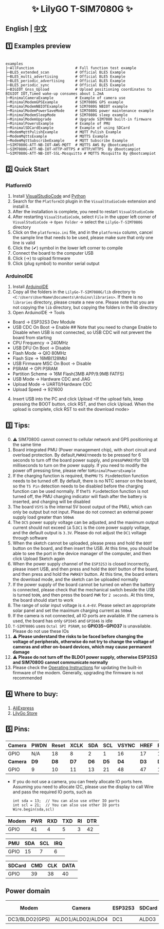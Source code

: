 <h1 align = "center">✨ LilyGO T-SIM7080G  ✨</h1>

## **English | [中文](README_CN.MD)**



## 1️⃣ Examples preview

````

examples 
├─AllFunction                   # Full function test example
├─BLE5_extended_scan            # Official BLE5 Example
├─BLE5_multi_advertising        # Official BLE5 Example
├─BLE5_periodic_advertising     # Official BLE5 Example    
├─BLE5_periodic_sync            # Official BLE5 Example
├─BIGIOT_Gnss_Upload            # Upload positioning coordinates to BIGIOT IOT,Timed wake-up consumes about 1.2mA
├─MinimalCameraExample          # Example of camera use
├─MinimalModemGPSExample        # SIM7080G GPS example
├─MinimalModemNBIOTExample      # SIM7080G NBIOT example
├─MinimalModemPowerSaveMode     # SIM7080G power maintenance example
├─MinimalModemSleepMode         # SIM7080G sleep example
├─MinimalModemUpgrade           # Upgrade SIM7080 built-in firmware
├─MinimalPowersExample          # Example of PMU
├─MinimalSDCardExample          # Example of using SDCard
├─ModemMqttPulishExample        # MQTT Pulish Example            
├─ModemMqttsExample             # MQTTS Example    
├─ModemMqttSubscribeExample     # MQTT Subscribe Example     
├─SIM7080G-ATT-NB-IOT-AWS-MQTT  # MQTTS AWS By @bootcampiot
├─SIM7080G-ATT-NB-IOT-HTTP-HTTPS # HTTP/HTTPS  By @bootcampiot
└─SIM7080G-ATT-NB-IOT-SSL-Mosquitto # MQTTS Mosquitto By @bootcampiot

````


## 2️⃣ Quick Start

### PlatformIO

1. Install [VisualStudioCode](https://code.visualstudio.com/) and [Python](https://www.python.org/)
2. Search for the `PlatformIO` plugin in the `VisualStudioCode` extension and install it.
3. After the installation is complete, you need to restart `VisualStudioCode`
4. After restarting `VisualStudioCode`, select `File` in the upper left corner of `VisualStudioCode` -> `Open Folder` -> select the `LilyGo-T-SIM7080G` directory
5. Click on the `platformio.ini` file, and in the `platformio` column, cancel the sample line that needs to be used, please make sure that only one line is valid
6. Click the (✔) symbol in the lower left corner to compile
7. Connect the board to the computer USB
8. Click (→) to upload firmware
9. Click (plug symbol) to monitor serial output


### ArduinoIDE

1. Install [ArduinoIDE](https://www.arduino.cc/en/software)
2. Copy all the folders in the `LilyGo-T-SIM7080G/lib` directory to `<C:\Users\UserName\Documents\Arduino\libraries>`. If there is no `libraries` directory, please create a new one. Please note that you are not copying the `lib` directory, but copying the folders in the lib directory
3. Open ArduinoIDE -> Tools
- Board -> ESP32S3 Dev Module
- USB CDC On Boot -> Enable  ## Note that you need to change Enable to Disable when USB is not connected, so USB CDC will not prevent the board from starting
- CPU Frequency -> 240MHz
- USB DFU On Boot -> Disable
- Flash Mode -> QIO 80MHz
- Flash Size -> 16MB(128Mb)
- USB Firmware MSC On Boot -> Disable
- PSRAM -> OPI PSRAM
- Partition Scheme -> 16M Flash(3MB APP/9.9MB FATFS)
- USB Mode -> Hardware CDC and JIAG
- Upload Mode -> UART0/Hardware CDC
- Upload Speed -> 921600
4. Insert USB into the PC and click Upload <If the upload fails, keep pressing the BOOT button, click RST, and then click Upload. When the upload is complete, click RST to exit the download mode>

## 3️⃣ Tips:
0. ⚠ SIM7080G cannot connect to cellular network and GPS positioning at the same time
1. Board integrated PMU (Power management chip), with short circuit and overload protection. By default,`PWRKEY`needs to be pressed for 6 seconds to turn off the board power supply, and press`PWRKEY`for 128 milliseconds to turn on the power supply. If you need to modify the power off pressing time, please refer to`MinimalPowersExample`
2. If the charging function is required, the`PMU` `TS Pin`detection function needs to be turned off. By default, there is no NTC sensor on the board, so the `TS Pin` detection needs to be disabled before the charging function can be used normally. If the`TS Pin`detection function is not turned off, the PMU charging indicator will flash after the battery is inserted, and charging will be disabled
3. The board `VSYS` is the internal 5V boost output of the PMU, which can only be output but not input. Please do not connect an external power supply load greater than `500mA`
4. The `DC5` power supply voltage can be adjusted, and the maximum output current should not exceed `1A`
5.`DC1` is the core power supply voltage, and the default output is `3.3V`. Please do not adjust the `DC1` voltage through software
6. When the sketch cannot be uploaded, please press and hold the `BOOT` button on the board, and then insert the USB. At this time, you should be able to see the port in the device manager of the computer, and then click Upload Sketch again
7. When the power supply channel of the `ESP32S3` is closed incorrectly, please insert USB, and then press and hold the `BOOT` button of the board, and then press and hold the `PWRKEY` button. At this time, the board enters the download mode, and the sketch can be uploaded normally
8. If the power supply of the board cannot be turned on when the battery is connected, please check that the mechanical switch beside the USB is turned to`ON`, and then press the board `PWR` for `2 seconds`. At this time, the board should start to work
9. The range of solar input voltage is `4.4~6V`. Please select an appropriate solar panel and set the maximum charging current as `500mA`
10. If the camera is not connected, all IO ports are available. If the camera is used, the board has only `GPIO45` and `GPIO46` is idle
11. `T-SIM7080G` uses `Octal SPI PSRAM`, so **GPIO35~GPIO37** is unavailable. Please do not use these IOs
12. ⚠ **Please understand the risks to be faced before changing the voltage of peripherals, otherwise do not try to change the voltage of cameras and other on-board devices, which may cause permanent damage**
13. ⚠ **Please do not turn off the BLDO1 power supply, otherwise ESP32S3 and SIM7080G cannot communicate normally**
14. Please check the [Operating Instructions](./docs/sim7080_update_firmware.md) for updating the built-in firmware of the modem. Generally, upgrading the firmware is not recommended

## 4️⃣ Where to buy:

1. [AliExpress](https://www.aliexpress.us/item/3256805002673427.html)
2. [LilyGo Store](https://www.lilygo.cc/products/t-sim7080-s3)



## 5️⃣ Pins:


| Camera     | PWDN   | Reset  | XCLK   | SDA    | SCL    | VSYNC  | HREF   | PCLK   |
| ---------- | ------ | ------ | ------ | ------ | ------ | ------ | ------ | ------ |
| GPIO       | N/A    | 18     | 8      | 2      | 1      | 16     | 17     | 12     |
| **Camera** | **D9** | **D8** | **D7** | **D6** | **D5** | **D4** | **D3** | **D2** |
| GPIO       | 9      | 10     | 11     | 13     | 21     | 48     | 47     | 14     |

* If you do not use a camera, you can freely allocate IO ports here. Assuming you need to allocate I2C, please use the display to call Wire and pass the required IO ports, such as
    ```
    int sda = 13;  // You can also use other IO ports
    int scl = 21;  // You can also use other IO ports
    Wire.begin(sda,scl)
    ```

| Modem | PWR | RXD | TXD | RI  | DTR |
| ----- | --- | --- | --- | --- | --- |
| GPIO  | 41  | 4   | 5   | 3   | 42  |


| PMU  | SDA | SCL | IRQ |
| ---- | --- | --- | --- |
| GPIO | 15  | 7   | 6   |


| SDCard | CMD | CLK | DATA |
| ------ | --- | --- | ---- |
| GPIO   | 39  | 38  | 40   |

## Power domain

| Modem          | Camera            | ESP32S3 | SDCard | Level conversion |
| -------------- | ----------------- | ------- | ------ | ---------------- |
| DC3/BLDO2(GPS) | ALDO1/ALDO2/ALDO4 | DC1     | ALDO3  | BLDO1            |